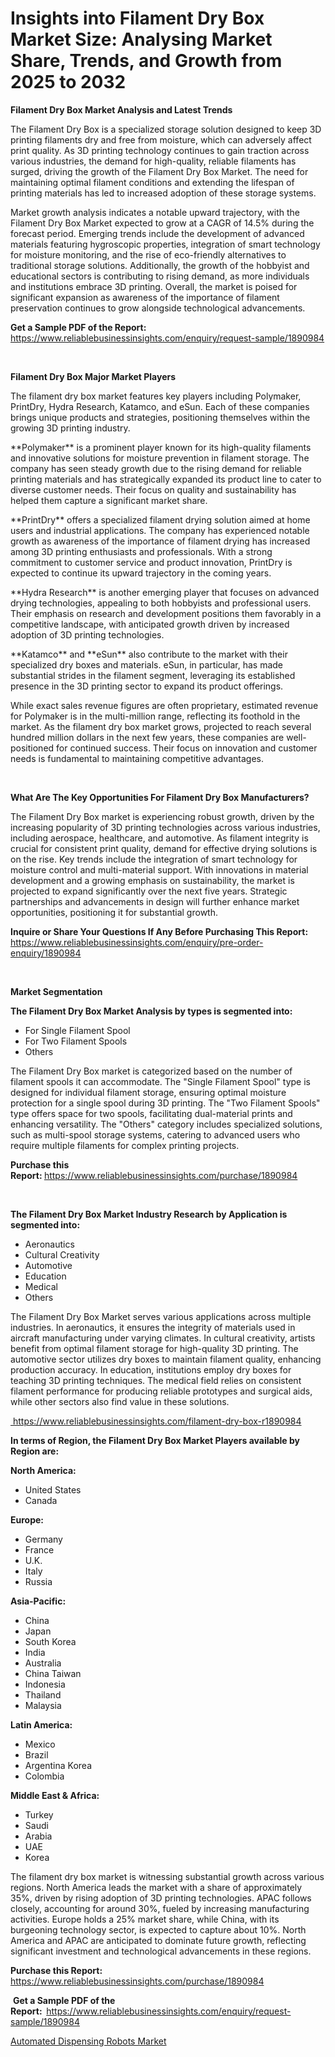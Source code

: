 <p><h1>Insights into Filament Dry Box Market Size: Analysing Market Share, Trends, and Growth from 2025 to 2032</h1></p><p><strong>Filament Dry Box Market Analysis and Latest Trends</strong></p>
<p><p>The Filament Dry Box is a specialized storage solution designed to keep 3D printing filaments dry and free from moisture, which can adversely affect print quality. As 3D printing technology continues to gain traction across various industries, the demand for high-quality, reliable filaments has surged, driving the growth of the Filament Dry Box Market. The need for maintaining optimal filament conditions and extending the lifespan of printing materials has led to increased adoption of these storage systems.</p><p>Market growth analysis indicates a notable upward trajectory, with the Filament Dry Box Market expected to grow at a CAGR of 14.5% during the forecast period. Emerging trends include the development of advanced materials featuring hygroscopic properties, integration of smart technology for moisture monitoring, and the rise of eco-friendly alternatives to traditional storage solutions. Additionally, the growth of the hobbyist and educational sectors is contributing to rising demand, as more individuals and institutions embrace 3D printing. Overall, the market is poised for significant expansion as awareness of the importance of filament preservation continues to grow alongside technological advancements.</p></p>
<p><strong>Get a Sample PDF of the Report:&nbsp;</strong> <a href="https://www.reliablebusinessinsights.com/enquiry/request-sample/1890984?utm_campaign=2245&utm_medium=2&utm_source=Github&utm_content=ia&utm_term=22022025&utm_id=filament-dry-box">https://www.reliablebusinessinsights.com/enquiry/request-sample/1890984</a></p>
<p>&nbsp;</p>
<p><strong>Filament Dry Box Major Market Players</strong></p>
<p><p>The filament dry box market features key players including Polymaker, PrintDry, Hydra Research, Katamco, and eSun. Each of these companies brings unique products and strategies, positioning themselves within the growing 3D printing industry.</p><p>**Polymaker** is a prominent player known for its high-quality filaments and innovative solutions for moisture prevention in filament storage. The company has seen steady growth due to the rising demand for reliable printing materials and has strategically expanded its product line to cater to diverse customer needs. Their focus on quality and sustainability has helped them capture a significant market share.</p><p>**PrintDry** offers a specialized filament drying solution aimed at home users and industrial applications. The company has experienced notable growth as awareness of the importance of filament drying has increased among 3D printing enthusiasts and professionals. With a strong commitment to customer service and product innovation, PrintDry is expected to continue its upward trajectory in the coming years.</p><p>**Hydra Research** is another emerging player that focuses on advanced drying technologies, appealing to both hobbyists and professional users. Their emphasis on research and development positions them favorably in a competitive landscape, with anticipated growth driven by increased adoption of 3D printing technologies.</p><p>**Katamco** and **eSun** also contribute to the market with their specialized dry boxes and materials. eSun, in particular, has made substantial strides in the filament segment, leveraging its established presence in the 3D printing sector to expand its product offerings.</p><p>While exact sales revenue figures are often proprietary, estimated revenue for Polymaker is in the multi-million range, reflecting its foothold in the market. As the filament dry box market grows, projected to reach several hundred million dollars in the next few years, these companies are well-positioned for continued success. Their focus on innovation and customer needs is fundamental to maintaining competitive advantages.</p></p>
<p>&nbsp;</p>
<p><strong>What Are The Key Opportunities For Filament Dry Box Manufacturers?</strong></p>
<p><p>The Filament Dry Box market is experiencing robust growth, driven by the increasing popularity of 3D printing technologies across various industries, including aerospace, healthcare, and automotive. As filament integrity is crucial for consistent print quality, demand for effective drying solutions is on the rise. Key trends include the integration of smart technology for moisture control and multi-material support. With innovations in material development and a growing emphasis on sustainability, the market is projected to expand significantly over the next five years. Strategic partnerships and advancements in design will further enhance market opportunities, positioning it for substantial growth.</p></p>
<p><strong>Inquire or Share Your Questions If Any Before Purchasing This Report:</strong> <a href="https://www.reliablebusinessinsights.com/enquiry/pre-order-enquiry/1890984?utm_campaign=2245&utm_medium=2&utm_source=Github&utm_content=ia&utm_term=22022025&utm_id=filament-dry-box">https://www.reliablebusinessinsights.com/enquiry/pre-order-enquiry/1890984</a></p>
<p>&nbsp;</p>
<p><strong>Market Segmentation</strong></p>
<p><strong>The Filament Dry Box Market Analysis by types is segmented into:</strong></p>
<p><ul><li>For Single Filament Spool</li><li>For Two Filament Spools</li><li>Others</li></ul></p>
<p><p>The Filament Dry Box market is categorized based on the number of filament spools it can accommodate. The "Single Filament Spool" type is designed for individual filament storage, ensuring optimal moisture protection for a single spool during 3D printing. The "Two Filament Spools" type offers space for two spools, facilitating dual-material prints and enhancing versatility. The "Others" category includes specialized solutions, such as multi-spool storage systems, catering to advanced users who require multiple filaments for complex printing projects.</p></p>
<p><strong>Purchase this Report:&nbsp;</strong><a href="https://www.reliablebusinessinsights.com/purchase/1890984?utm_campaign=2245&utm_medium=2&utm_source=Github&utm_content=ia&utm_term=22022025&utm_id=filament-dry-box">https://www.reliablebusinessinsights.com/purchase/1890984</a></p>
<p>&nbsp;</p>
<p><strong>The Filament Dry Box Market Industry Research by Application is segmented into:</strong></p>
<p><ul><li>Aeronautics</li><li>Cultural Creativity</li><li>Automotive</li><li>Education</li><li>Medical</li><li>Others</li></ul></p>
<p><p>The Filament Dry Box Market serves various applications across multiple industries. In aeronautics, it ensures the integrity of materials used in aircraft manufacturing under varying climates. In cultural creativity, artists benefit from optimal filament storage for high-quality 3D printing. The automotive sector utilizes dry boxes to maintain filament quality, enhancing production accuracy. In education, institutions employ dry boxes for teaching 3D printing techniques. The medical field relies on consistent filament performance for producing reliable prototypes and surgical aids, while other sectors also find value in these solutions.</p></p>
<p><a href="https://www.reliablebusinessinsights.com/filament-dry-box-r1890984?utm_campaign=2245&utm_medium=2&utm_source=Github&utm_content=ia&utm_term=22022025&utm_id=filament-dry-box">&nbsp;https://www.reliablebusinessinsights.com/filament-dry-box-r1890984</a></p>
<p><strong>In terms of Region, the Filament Dry Box Market Players available by Region are:</strong></p>
<p>
    <p> <strong> North America: </strong>
        <ul>
            <li>United States</li>
            <li>Canada</li>
        </ul>
        </p> 
    <p> <strong> Europe: </strong>
        <ul>
            <li>Germany</li>
            <li>France</li>
            <li>U.K.</li>
            <li>Italy</li>
            <li>Russia</li>
        </ul>
        </p> 
    <p> <strong> Asia-Pacific: </strong>
        <ul>
            <li>China</li>
            <li>Japan</li>
            <li>South Korea</li>
            <li>India</li>
            <li>Australia</li>
            <li>China Taiwan</li>
            <li>Indonesia</li>
            <li>Thailand</li>
            <li>Malaysia</li>
        </ul>
        </p> 
    <p> <strong> Latin America: </strong>
        <ul>
            <li>Mexico</li>
            <li>Brazil</li>
            <li>Argentina Korea</li>
            <li>Colombia</li>
        </ul>
        </p> 
    <p> <strong> Middle East & Africa: </strong>
        <ul>
            <li>Turkey</li>
            <li>Saudi</li>
            <li>Arabia</li>
            <li>UAE</li>
            <li>Korea</li>
        </ul>
    </p>
    </p>
<p><p>The filament dry box market is witnessing substantial growth across various regions. North America leads the market with a share of approximately 35%, driven by rising adoption of 3D printing technologies. APAC follows closely, accounting for around 30%, fueled by increasing manufacturing activities. Europe holds a 25% market share, while China, with its burgeoning technology sector, is expected to capture about 10%. North America and APAC are anticipated to dominate future growth, reflecting significant investment and technological advancements in these regions.</p></p>
<p><strong>Purchase this Report: </strong><a href="https://www.reliablebusinessinsights.com/purchase/1890984?utm_campaign=2245&utm_medium=2&utm_source=Github&utm_content=ia&utm_term=22022025&utm_id=filament-dry-box">https://www.reliablebusinessinsights.com/purchase/1890984</a></p>
<p>&nbsp;<strong>Get a Sample PDF of the Report:&nbsp;&nbsp;</strong><a href="https://www.reliablebusinessinsights.com/enquiry/request-sample/1890984?utm_campaign=2245&utm_medium=2&utm_source=Github&utm_content=ia&utm_term=22022025&utm_id=filament-dry-box">https://www.reliablebusinessinsights.com/enquiry/request-sample/1890984</a></p>
<p><strong></strong></p>
<p><p><a href="https://github.com/LilianFaulkner65/Market-Research-Report-List-1/blob/main/automated-dispensing-robots-market.md?utm_campaign=2245&utm_medium=2&utm_source=Github&utm_content=ia&utm_term=22022025&utm_id=filament-dry-box">Automated Dispensing Robots Market</a></p></p>